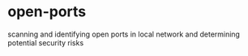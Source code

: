 # open-ports
scanning and identifying open ports in local network and determining potential security risks
